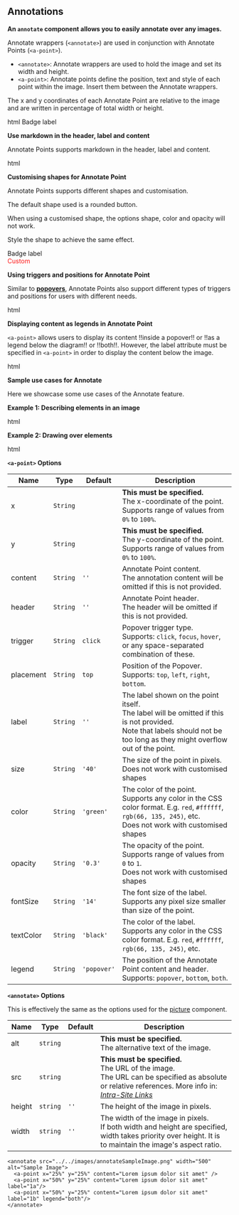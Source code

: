 ## Annotations

**An `annotate` component allows you to easily annotate over any images.**

Annotate wrappers (`<annotate>`) are used in conjunction with Annotate
Points (`<a-point>`).

- `<annotate>`: Annotate wrappers are used to hold the image and set its width and height.
- `<a-point>`: Annotate points define the position, text and style of each point within the image. Insert them between the Annotate wrappers.

The x and y coordinates of each Annotate Point are relative to the image and are written in percentage of total width or height.

<include src="codeAndOutput.md" boilerplate >
<variable name="highlightStyle">html</variable>
<variable name="code">

<annotate src="../../images/annotateSampleImage.png" width="500" alt="Sample Image">
  <!-- Minimal Point -->
  <a-point x="25%" y="25%" content="This point is 25% from the left and 25% from the top" />
  <!-- Customize Point Size (default size is 40px) -->
  <a-point x="50%" y="25%" content="This point is 50% from the left and 25% from the top"  size="60"/>
  <!-- Customize Point Header (default is empty) -->
  <a-point x="75%" y="25%" content="This point is 75% from the left and 25% from the top"  header="This has a header"/>
  <!-- Customize Point Color (default color is green) -->
  <a-point x="25%" y="50%" content="This point is 25% from the left and 50% from the top"  color="red"/>
  <!-- Customize Point Opacity (default opacity is 0.3) -->
  <a-point x="50%" y="50%" content="This point is 50% from the left and 50% from the top"  opacity="0.7"/>
  <!-- Customize Point Label (default is empty) -->
  <a-point x="25%" y="75%" content="This point is 25% from the left and 75% from the top" label="1"/>
  <!-- Customize Text Color (default color is black) -->
  <a-point x="50%" y="75%" content="This point is 50% from the left and 75% from the top"  textColor="white" color="black" label="2" opacity="1"/>
  <!-- Customize Font Size (default font size is 14) -->
  <a-point x="75%" y="75%" content="This point is 75% from the left and 75% from the top"  fontSize="30" label="3"/>
  <!-- Customize Label (default is a rounded button) -->
  <a-point x="75%" y="50%" content="This point is 75% from the left and 50% from the top">
    <span class="badge bg-primary">Badge label</span>
  </a-point>
</annotate>
</variable>
</include>

**Use markdown in the header, label and content**

Annotate Points supports markdown in the header, label and content. 

<include src="codeAndOutput.md" boilerplate >
<variable name="highlightStyle">html</variable>
<variable name="code">

<annotate src="../../images/annotateSampleImage.png" width="500" alt="Sample Image">
  <a-point x="25%" y="25%" content="# Content" />
  <a-point x="50%" y="25%" header=":blush:" />
  <a-point x="75%" y="25%" label=":heart:"/>
</annotate>
</variable>
</include>


**Customising shapes for Annotate Point** <br> 

Annotate Points supports different shapes and customisation. 

The default shape used is a rounded button.

<box type="warning" seamless>
When using a customised shape, the options shape, color and opacity will not work. 

Style the shape to achieve the same effect.
</box>

<include src="codeAndOutput.md" boilerplate>
<variable name="code">

<annotate src="../../images/annotateSampleImage.png" width="500" alt="Sample Image">
  <a-point x="75%" y="50%" content="This point is 75% from the left and 50% from the top">
    <span class="badge bg-primary">Badge label</span>
  </a-point>
  <a-point x="25%" y="50%" content="This point is 25% from the left and 50% from the top">
    <pic src="../../images/deer.jpg" width="50" height="50">
  </a-point>
  <!-- Customised Annotate Point with styling-->
  <a-point x="50%" y="50%" content="This point is 25% from the left and 50% from the top">
    <div style="opacity: 90%; color: red">Custom</div>
  </a-point>
</annotate>
</variable>
</include>

**Using triggers and positions for Annotate Point** <br>

Similar to **[popovers](../components/popups.md#popovers)**, Annotate Points also support different types of triggers and positions
for users with different needs.

<include src="codeAndOutput.md" boilerplate >
<variable name="highlightStyle">html</variable>
<variable name="code">

<annotate src="../../images/annotateSampleImage.png" width="500" alt="Sample Image">
  <!-- Default Trigger (click)-->
  <a-point x="33%" y="33%" content="Lorem ipsum dolor sit amet" />
  <!-- Set Trigger to hover focus -->
  <a-point x="66%" y="33%" content="Lorem ipsum dolor sit amet" trigger="hover focus"/>
  <!-- Set Popover Placement (click)-->
  <a-point x="25%" y="66%" content="Popover on the left" placement="left"/>
  <a-point x="50%" y="66%" content="Popover on the bottom" placement="bottom"/>
  <a-point x="75%" y="66%" content="Popover on the right" placement="right"/>
  <!-- Both trigger and popover placement hover focus -->
  <a-point x="50%" y="66%" content="Popover on the bottom" placement="bottom" trigger="hover focus"/>
</annotate>
</variable>
</include>

<br>

**Displaying content as legends in Annotate Point**

`<a-point>` allows users to display its content !!inside a popover!! or !!as a legend below the diagram!! or !!both!!. However, the label attribute  must be specified in `<a-point>` in order to display the content below the image.

<include src="codeAndOutput.md" boilerplate >
<variable name="highlightStyle">html</variable>
<variable name="code">

<annotate src="../../images/annotateSampleImage.png" width="500" alt="Sample Image">
  <!-- Default Legend (popover only)-->
  <a-point x="25%" y="50%" content="There is only text when you click me" label="1"/>
  <!-- Set Legend to bottom only (no popover) -->
  <a-point x="50%" y="50%" content="Clicking on this does nothing" label="2" legend="bottom" header="Headers are displayed as well"/>
  <!-- Set Legend to both -->
  <a-point x="75%" y="50%" content="There is text at both locations"  label="3" legend="both" header="Headers are displayed at both positions"/>
</annotate>
</variable>
</include>

<br>

**Sample use cases for Annotate** <br>

Here we showcase some use cases of the Annotate feature.

**Example 1: Describing elements in an image** <br>

<include src="codeAndOutput.md" boilerplate >
<variable name="highlightStyle">html</variable>
<variable name="code">

<annotate src="../../images/annotateSampleObject.png" height="500" alt="Sample Image">
  <a-point x="6%" y="50%" content="You can use a triangle and a solid line (not to be confused with an arrow) to indicate class inheritance." label="1" header="Class inheritance" legend="both"/>
  <a-point x="25.5%" y="50%" content="UML uses a solid diamond symbol to denote composition." label="2" header="Composition" color="red"  legend="both"/>
  <a-point x="45%" y="50%" content="UML uses a hollow diamond to indicate an aggregation."  label="3" header="Aggregation" color="blue" legend="both"/>
  <a-point x="64.5%" y="50%" content="Association labels describe the meaning of the association."  label="4" header="Association labels" color="yellow"  legend="both"/>
</annotate>
</variable>
</include>

**Example 2: Drawing over elements** <br>

<include src="codeAndOutput.md" boilerplate >
<variable name="highlightStyle">html</variable>
<variable name="code">

<annotate src="../../images/annotateSampleSequence.png" height="500" alt="Sample Image">
  <a-point x="35%" y="18.5%" content="Operation is invoked" header="Operation"  opacity="0.2" size="30"/>
  <a-point x="65%" y="50%" content="This is the period during which the method is being executed" header="Activation Bar" opacity="0.3" size="50" color="yellow"/>
  <a-point x="14%" y="85%" content="Return control and possibly some return value" header="Return Value" opacity="0.2" size="30" color="blue"/>
</annotate>
</variable>
</include>

<br>

****`<a-point>` Options****

| Name      | Type     | Default     | Description                                                                                                                                                                   |
| --------- | -------- | ----------- |-------------------------------------------------------------------------------------------------------------------------------------------------------------------------------|
| x         | `String` |        | **This must be specified.**<br>The x-coordinate of the point.<br>Supports range of values from `0%` to `100%`.                                                                |
| y         | `String` |        | **This must be specified.**<br>The y-coordinate of the point.<br>Supports range of values from `0%` to `100%`.                                                                |
| content   | `String` | `''`        | Annotate Point content.<br>The annotation content will be omitted if this is not provided.                                                                                    |
| header    | `String` | `''`        | Annotate Point header.<br>The header will be omitted if this is not provided.                                                                                                 |
| trigger   | `String` | `click`     | Popover trigger type.<br>Supports: `click`, `focus`, `hover`, or any space-separated combination of these.                                                                    |
| placement | `String` | `top`       | Position of the Popover.<br>Supports: `top`, `left`, `right`, `bottom`.                                                                                                       |
| label     | `String` | `''`        | The label shown on the point itself.<br>The label will be omitted if this is not provided.<br>Note that labels should not be too long as they might overflow out of the point. |
| size      | `String` | `'40'`      | The size of the point in pixels. <br> Does not work with customised shapes                                                                                                                                              |
| color     | `String` | `'green'`   | The color of the point.<br>Supports any color in the CSS color format. E.g. `red`, `#ffffff`, `rgb(66, 135, 245)`, etc. <br> Does not work with customised shapes             |
| opacity   | `String` | `'0.3'`     | The opacity of the point.<br>Supports range of values from `0` to `1`. <br> Does not work with customised shapes                                                                                                        |
| fontSize  | `String` | `'14'`      | The font size of the label.<br>Supports any pixel size smaller than size of the point.                                                                                        |
| textColor | `String` | `'black'`   | The color of the label.<br>Supports any color in the CSS color format. E.g. `red`, `#ffffff`, `rgb(66, 135, 245)`, etc.                                                       |
| legend    | `String` | `'popover'` | The position of the Annotate Point content and header.<br>Supports: `popover`, `bottom`, `both`.                                                                              |

****`<annotate>` Options****

This is effectively the same as the options used for the [picture](#pictures) component.

| Name   | Type      | Default | Description                                                                                                                                                                                                           |
| ------ | --------- | ------- | --------------------------------------------------------------------------------------------------------------------------------------------------------------------------------------------------------------------- |
| alt    | `string`  |         | **This must be specified.**<br>The alternative text of the image.                                                                                                                                                     |
| src    | `string`  |         | **This must be specified.**<br>The URL of the image.<br>The URL can be specified as absolute or relative references. More info in: _[Intra-Site Links]({{baseUrl}}/userGuide/formattingContents.html#intraSiteLinks)_ |
| height | `string`  |`''`| The height of the image in pixels.                                                                                                                                                                                    |
| width  | `string`  |`''`| The width of the image in pixels.<br>If both width and height are specified, width takes priority over height. It is to maintain the image's aspect ratio.                                                            |

</div>

<div id="short" class="d-none">

```
<annotate src="../../images/annotateSampleImage.png" width="500" alt="Sample Image">
  <a-point x="25%" y="25%" content="Lorem ipsum dolor sit amet" />
  <a-point x="50%" y="25%" content="Lorem ipsum dolor sit amet" label="1a"/>
  <a-point x="50%" y="25%" content="Lorem ipsum dolor sit amet" label="1b" legend="both"/>
</annotate>
```

</div>

<div id="examples" class="d-none">

<annotate src="https://markbind.org/userGuide/diagrams/object.png" height="500" alt="Sample Image">
  <!-- Default Legend (popover only)-->
  <a-point x="6%" y="50%" content="You can use a triangle and a solid line (not to be confused with an arrow) to indicate class inheritance." label="1" header="
Class inheritance"/>
  <!-- Set Legend to bottom only (popover is not clickable) -->
  <a-point x="25.5%" y="50%" content="UML uses a solid diamond symbol to denote composition." label="2" header="Composition" color="red"/>
  <!-- Set Legend to both -->
  <a-point x="45%" y="50%" content="UML uses a hollow diamond to indicate an aggregation."  label="3" header="
Aggregation" color="blue"/>
  <a-point x="64.5%" y="50%" content="Association labels describe the meaning of the association."  label="4" header="Association labels" color="yellow"/>
</annotate>

</div>
</popover>
</div>
